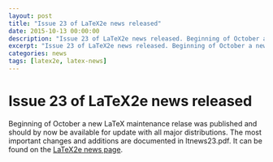 ```yaml
---
layout: post
title: "Issue 23 of LaTeX2e news released"
date: 2015-10-13 00:00:00
description: "Issue 23 of LaTeX2e news released. Beginning of October a new LaTeX maintenance relase was published and should by now be available for update."
excerpt: "Issue 23 of LaTeX2e news released. Beginning of October a new LaTeX maintenance relase was published and should by now be available for update."
categories: news
tags: [latex2e, latex-news]
---
```


# Issue 23 of LaTeX2e news released

Beginning of October a new LaTeX maintenance relase was published and should by now be available for update with all major distributions. The most important changes and additions are documented in ltnews23.pdf. It can be found on the [LaTeX2e news page]({{site.baseurl}}/news/latex2e-news/).
